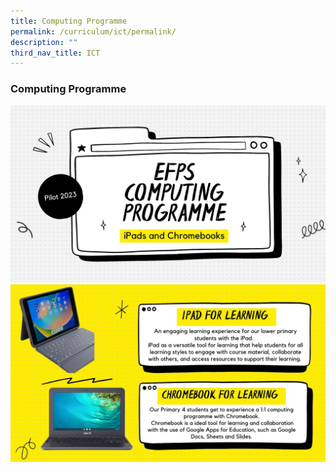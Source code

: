 ```yaml
---
title: Computing Programme
permalink: /curriculum/ict/permalink/
description: ""
third_nav_title: ICT
---
```

### Computing Programme

![](/images/ICT1.jpg)
![](/images/ICT2.jpg)
